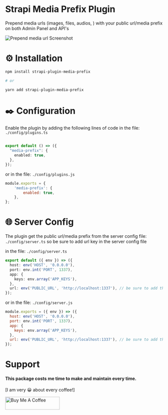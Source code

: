 # Strapi Media Prefix Plugin

Prepend media urls (images, files, audios, ) with your public url/media prefix on both Admin Panel and API's

![Prepend media url Screenshot](https://github.com/kirwako/strapi-plugin-media-prefix/blob/main/screenshots/screenshot-1.jpg)

# ⚙️ Installation

```bash
npm install strapi-plugin-media-prefix

# or

yarn add strapi-plugin-media-prefix
```

# ✒️ Configuration

Enable the plugin by adding the following lines of code in the file: `./config/plugins.ts`

```ts

export default () => ({
  "media-prefix": {
    enabled: true,
  },
});

```

or in the file: `./config/plugins.js`

```js
module.exports = {
	'media-prefix': {
		enabled: true,
	},
};
```

# 🌐 Server Config

The plugin get the public url/media prefix from the server config file: `./config/server.ts`
so be sure to add url key in the server config file

in the file: `./config/server.ts`
```ts
export default ({ env }) => ({
  host: env('HOST', '0.0.0.0'),
  port: env.int('PORT', 1337),
  app: {
    keys: env.array('APP_KEYS'),
  },
  url: env('PUBLIC_URL', 'http://localhost:1337'), // be sure to add this line
});

```

or in the file: `./config/server.js`

```js
module.exports = ({ env }) => ({
  host: env('HOST', '0.0.0.0'),
  port: env.int('PORT', 1337),
  app: {
	keys: env.array('APP_KEYS'),
  },
  url: env('PUBLIC_URL', 'http://localhost:1337'), // be sure to add this line
});
```

# Support
#### This package costs me time to make and maintain every time.
[I am very 😀 about every coffee!]

<a href="https://www.buymeacoffee.com/imranbaali" target="_blank"><img src="https://cdn.buymeacoffee.com/buttons/v2/default-yellow.png" alt="Buy Me A Coffee" height="41" width="174"></a>
